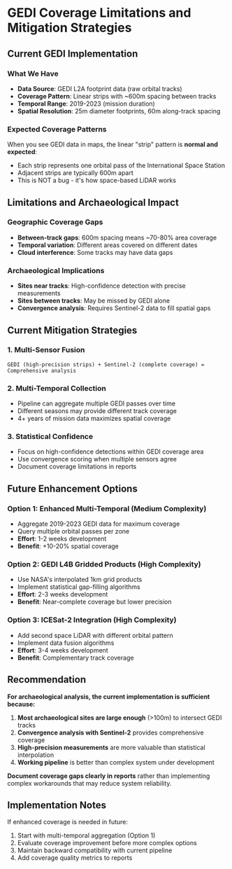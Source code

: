 # GEDI Coverage Limitations and Mitigation Strategies

## Current GEDI Implementation

### What We Have
- **Data Source**: GEDI L2A footprint data (raw orbital tracks)
- **Coverage Pattern**: Linear strips with ~600m spacing between tracks
- **Temporal Range**: 2019-2023 (mission duration)
- **Spatial Resolution**: 25m diameter footprints, 60m along-track spacing

### Expected Coverage Patterns
When you see GEDI data in maps, the linear "strip" pattern is **normal and expected**:
- Each strip represents one orbital pass of the International Space Station
- Adjacent strips are typically 600m apart
- This is NOT a bug - it's how space-based LiDAR works

## Limitations and Archaeological Impact

### Geographic Coverage Gaps
- **Between-track gaps**: 600m spacing means ~70-80% area coverage
- **Temporal variation**: Different areas covered on different dates
- **Cloud interference**: Some tracks may have data gaps

### Archaeological Implications
- **Sites near tracks**: High-confidence detection with precise measurements
- **Sites between tracks**: May be missed by GEDI alone
- **Convergence analysis**: Requires Sentinel-2 data to fill spatial gaps

## Current Mitigation Strategies

### 1. Multi-Sensor Fusion
```
GEDI (high-precision strips) + Sentinel-2 (complete coverage) = Comprehensive analysis
```

### 2. Multi-Temporal Collection
- Pipeline can aggregate multiple GEDI passes over time
- Different seasons may provide different track coverage
- 4+ years of mission data maximizes spatial coverage

### 3. Statistical Confidence
- Focus on high-confidence detections within GEDI coverage area
- Use convergence scoring when multiple sensors agree
- Document coverage limitations in reports

## Future Enhancement Options

### Option 1: Enhanced Multi-Temporal (Medium Complexity)
- Aggregate 2019-2023 GEDI data for maximum coverage
- Query multiple orbital passes per zone
- **Effort**: 1-2 weeks development
- **Benefit**: +10-20% spatial coverage

### Option 2: GEDI L4B Gridded Products (High Complexity) 
- Use NASA's interpolated 1km grid products
- Implement statistical gap-filling algorithms
- **Effort**: 2-3 weeks development
- **Benefit**: Near-complete coverage but lower precision

### Option 3: ICESat-2 Integration (High Complexity)
- Add second space LiDAR with different orbital pattern
- Implement data fusion algorithms
- **Effort**: 3-4 weeks development
- **Benefit**: Complementary track coverage

## Recommendation

**For archaeological analysis, the current implementation is sufficient because:**

1. **Most archaeological sites are large enough** (>100m) to intersect GEDI tracks
2. **Convergence analysis with Sentinel-2** provides comprehensive coverage
3. **High-precision measurements** are more valuable than statistical interpolation
4. **Working pipeline** is better than complex system under development

**Document coverage gaps clearly in reports** rather than implementing complex workarounds that may reduce system reliability.

## Implementation Notes

If enhanced coverage is needed in future:
1. Start with multi-temporal aggregation (Option 1)
2. Evaluate coverage improvement before more complex options
3. Maintain backward compatibility with current pipeline
4. Add coverage quality metrics to reports